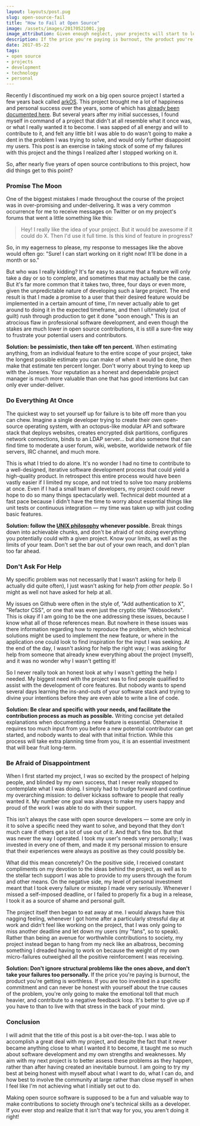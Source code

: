 ```yaml
---
layout: layouts/post.pug
slug: open-source-fail
title: "How to Fail at Open Source"
image: /assets/images/20170521001.jpg
image_attribution: Given enough neglect, your projects will start to look like this soon enough. (<a href="https://www.flickr.com/photos/photosvincent/15791902902">Vincent Ferron</a>)
description: If the price you're paying is burnout, the product you're getting is worthless.
date: 2017-05-22
tags:
- open source
- projects
- development
- technology
- personal
---
```


Recently I discontinued my work on a big open source project I started a few years back called [arkOS](https://github.com/arkOScloud). This project brought me a lot of happiness and personal success over the years, some of which has [already been documented here](/blog/crowdfunding-campaign/). But several years after my initial successes, I found myself in command of a project that didn't at all resemble what it once was, or what I really wanted it to become. I was sapped of all energy and will to contribute to it, and felt any little bit I was able to do wasn't going to make a dent in the problem I was trying to solve, and would only further disappoint my users. This post is an exercise in taking stock of some of my failures with this project and the things I realized after I stopped working on it.

So, after nearly five years of open source contributions to this project, how did things get to this point?

### Promise The Moon

One of the biggest mistakes I made throughout the course of the project was in over-promising and under-delivering. It was a very common occurrence for me to receive messages on Twitter or on my project's forums that went a little something like this:

> Hey! I really like the idea of your project. But it would be awesome if it could do X. Then I'd use it full time. Is this kind of feature in progress?

So, in my eagerness to please, my response to messages like the above would often go: "Sure! I can start working on it right now! It'll be done in a month or so."

But who was I really kidding? It's far easy to assume that a feature will only take a day or so to complete, and sometimes that may actually be the case. But it's far more common that it takes two, three, four days or even more, given the unpredictable nature of developing such a large project. The end result is that I made a promise to a user that their desired feature would be implemented in a certain amount of time, I'm never actually able to get around to doing it in the expected timeframe, and then I ultimately (out of guilt) rush through production to get it done "soon enough." This is an atrocious flaw in professional software development, and even though the stakes are much lower in open source contributions, it is still a sure-fire way to frustrate your potential users and contributors.

**Solution: be pessimistic, then take off ten percent.**  When estimating anything, from an individual feature to the entire scope of your project, take the longest possible estimate you can make of when it would be done, then make that estimate ten percent longer. Don't worry about trying to keep up with the Joneses. Your reputation as a honest and dependable project manager is much more valuable than one that has good intentions but can only ever under-deliver.

### Do Everything At Once

The quickest way to set yourself up for failure is to bite off more than you can chew. Imagine a single developer trying to create their own open-source operating system, with an octopus-like modular API and software stack that deploys websites, creates encrypted disk partitions, configures network connections, binds to an LDAP server... but also someone that can find time to moderate a user forum, wiki, website, worldwide network of file servers, IRC channel, and much more.

This is what I tried to do alone. It's no wonder I had no time to contribute to a well-designed, iterative software development process that could yield a high-quality product. In retrospect this entire process would have been vastly easier if I limited my scope, and not tried to solve too many problems at once. Even if I had a small team of developers, my project could never hope to do so many things spectacularly well. Technical debt mounted at a fast pace because I didn't have the time to worry about essential things like unit tests or continuous integration &mdash; my time was taken up with just coding basic features.

**Solution: follow the [UNIX philosophy](https://en.wikipedia.org/wiki/Unix_philosophy) whenever possible.** Break things down into achievable chunks, and don't be afraid of not doing everything you potentially could with a given project. Know your limits, as well as the limits of your team. Don't set the bar out of your own reach, and don't plan too far ahead.

### Don't Ask For Help

My specific problem was not necessarily that I wasn't asking for help (I actually did quite often), I just wasn't asking for help *from other people*. So I might as well not have asked for help at all.

My issues on Github were often in the style of, "Add authentication to X", "Refactor CSS", or one that was even just the cryptic title "Websockets". This is okay if I am going to be the one addressing these issues, because I know what all of those references mean. But nowhere in these issues was there information regarding how to reproduce the problem, which technical solutions might be used to implement the new feature, or where in the application one could look to find inspiration for the input I was seeking. At the end of the day, I wasn't asking for help the right way; I was asking for help from someone that already knew everything about the project (myself), and it was no wonder why I wasn't getting it!

So I never really took an honest look at why I wasn't getting the help I needed. My biggest need with the project was to find people qualified to assist with the development of core features. But nobody wants to spend several days learning the ins-and-outs of your software stack and trying to divine your intentions before they are even able to write a line of code.

**Solution: Be clear and specific with your needs, and facilitate the contribution process as much as possible.** Writing concise yet detailed explanations when documenting a new feature is essential. Otherwise it requires too much input from you before a new potential contributor can get started, and nobody wants to deal with that initial friction. While this process will take extra planning time from you, it is an essential investment that will bear fruit long-term.


### Be Afraid of Disappointment

When I first started my project, I was so excited by the prospect of helping people, and blinded by my own success, that I never really stopped to contemplate what I was doing. I simply had to trudge forward and continue my overarching mission: to deliver kickass software to people that really wanted it. My number one goal was always to make my users happy and proud of the work I was able to do with their support.

This isn't always the case with open source developers &mdash; some are only in it to solve a specific need they want to solve, and beyond that they don't much care if others get a lot of use out of it. And that's fine too. But that was never the way I operated. I took my user's needs very personally; I was invested in every one of them, and made it my personal mission to ensure that their experiences were always as positive as they could possibly be.

What did this mean concretely? On the positive side, I received constant compliments on my devotion to the ideas behind the project, as well as to the stellar tech support I was able to provide to my users through the forum and other means. On the negative side, my level of personal investment meant that I took every failure or misstep I made very seriously. Whenever I missed a self-imposed deadline, or I failed to properly fix a bug in a release, I took it as a source of shame and personal guilt.

The project itself then began to eat away at me. I would always have this nagging feeling, whenever I got home after a particularly stressful day at work and didn't feel like working on the project, that I was only going to miss another deadline and let down my users (my "fans", so to speak). Rather than being an avenue for worthwhile contributions to society, my project instead began to hang from my neck like an albatross, becoming something I dreaded having to work on because the weight of my own micro-failures outweighed all the positive reinforcement I was receiving.

**Solution: Don't ignore structural problems like the ones above, and don't take your failures too personally.** If the price you're paying is burnout, the product you're getting is worthless. If you are too invested in a specific commitment and can never be honest with yourself about the true causes of the problem, you're only going to make the emotional toll that much heavier, and contribute to a negative feedback loop. It's better to give up if you have to than to live with that stress in the back of your mind.


### Conclusion

I will admit that the title of this post is a bit over-the-top. I was able to accomplish a great deal with my project, and despite the fact that it never became anything close to what I wanted it to become, it taught me so much about software development and my own strengths and weaknesses. My aim with my next project is to better assess these problems as they happen, rather than after having created an inevitable burnout. I am going to try my best at being honest with myself about what I want to do, what I can do, and how best to involve the community at large rather than close myself in when I feel like I'm not achieving what I initially set out to do.

Making open source software is supposed to be a fun and valuable way to make contributions to society through one's technical skills as a developer. If you ever stop and realize that it isn't that way for you, you aren't doing it right!

